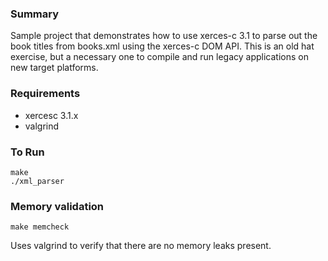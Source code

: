 ### Summary

Sample project that demonstrates how to use xerces-c 3.1 to parse out the book titles from books.xml using the xerces-c DOM API. This is an old hat exercise, but a necessary one to compile and run legacy applications on new target platforms.

### Requirements
* xercesc 3.1.x
* valgrind

### To Run

    make
    ./xml_parser

### Memory validation

    make memcheck

Uses valgrind to verify that there are no memory leaks present.